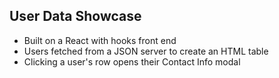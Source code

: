 ## User Data Showcase
- Built on a React with hooks front end
- Users fetched from a JSON server to create an HTML table
- Clicking a user's row opens their Contact Info modal